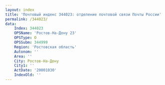 ```yaml
---
layout: index
title: 'Почтовый индекс 344023: отделение почтовой связи Почты России'
permalink: /344023/
data:
    Index: 344023
    OPSName: 'Ростов-На-Дону 23'
    OPSType: О
    OPSSubm: 344999
    Region: 'Ростовская область'
    Autonom: ''
    Area: ''
    City: Ростов-На-Дону
    City1: ''
    ActDate: '20001030'
    IndexOld: ''
---
```

